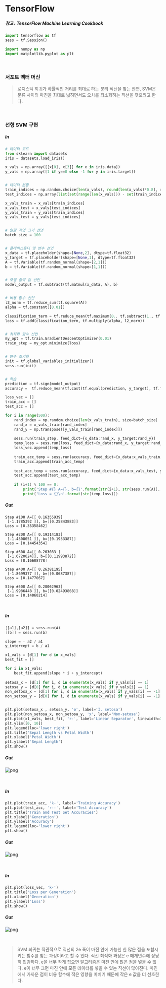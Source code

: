 
# TensorFlow

##### 참고 : TensorFlow Machine Learning Cookbook


```python
import tensorflow as tf
sess = tf.Session()
```


```python
import numpy as np
import matplotlib.pyplot as plt
```

<br>

### 서포트 벡터 머신
> 로지스틱 회귀가 확률적인 거리를 최대로 하는 분리 직선을 찾는 반면, SVM은 분류 사이의 마진을 최대로 넓히면서도 오차를 최소화하는 직선을 찾으려고 한다.

<br>

### 선형 SVM 구현

##### In
```python
# 데이터 로드
from sklearn import datasets
iris = datasets.load_iris()

x_vals = np.array([[x[0], x[3]] for x in iris.data])
y_vals = np.array([1 if y==0 else -1 for y in iris.target])


# 데이터 분할
train_indices = np.random.choice(len(x_vals), round(len(x_vals)*0.8), replace=False)
test_indices = np.array(list(set(range(len(x_vals))) - set(train_indices)))

x_vals_train = x_vals[train_indices]
x_vals_test = x_vals[test_indices]
y_vals_train = y_vals[train_indices]
y_vals_test = y_vals[test_indices]


# 일괄 작업 크기 선언
batch_size = 100


# 플레이스홀더 및 변수 선언
x_data = tf.placeholder(shape=[None,2], dtype=tf.float32)
y_target = tf.placeholder(shape=[None,1], dtype=tf.float32)
A = tf.Variable(tf.random_normal(shape=[2,1]))
b = tf.Variable(tf.random_normal(shape=[1,1]))


# 모델 출력 값 선언
model_output = tf.subtract(tf.matmul(x_data, A), b)


# 비용 함수 선언
l2_norm = tf.reduce_sum(tf.square(A))
alpha = tf.constant([0.01])

classification_term = tf.reduce_mean(tf.maximum(0., tf.subtract(1., tf.multiply(model_output, y_target))))
loss = tf.add(classification_term, tf.multiply(alpha, l2_norm))


# 최적화 함수 선언
my_opt = tf.train.GradientDescentOptimizer(0.01)
train_step = my_opt.minimize(loss)


# 변수 초기화
init = tf.global_variables_initializer()
sess.run(init)


# 학습
prediction = tf.sign(model_output)
accuracy =  tf.reduce_mean(tf.cast(tf.equal(prediction, y_target), tf.float32))

loss_vec = []
train_acc = []
test_acc = []

for i in range(500):
    rand_index = np.random.choice(len(x_vals_train), size=batch_size)
    rand_x = x_vals_train[rand_index]
    rand_y = np.transpose([y_vals_train[rand_index]])
    
    sess.run(train_step, feed_dict={x_data:rand_x, y_target:rand_y})
    temp_loss = sess.run(loss, feed_dict={x_data:rand_x, y_target:rand_y})
    loss_vec.append(temp_loss)
    
    train_acc_temp = sess.run(accuracy, feed_dict={x_data:x_vals_train, y_target:np.transpose([y_vals_train])})
    train_acc.append(train_acc_temp)
    
    test_acc_temp = sess.run(accuracy, feed_dict={x_data:x_vals_test, y_target:np.transpose([y_vals_test])})
    test_acc.append(test_acc_temp)
    
    if (i+1) % 100 == 0:
        print('Step #{} A={}, b={}'.format(str(i+1), str(sess.run(A)), str(sess.run(b))))
        print('Loss = {}\n'.format(str(temp_loss)))
```
##### Out
    Step #100 A=[[ 0.16355939]
     [-1.1785392 ]], b=[[0.25843883]]
    Loss = [0.35358462]
    
    Step #200 A=[[ 0.19314183]
     [-1.4308051 ]], b=[[0.1933387]]
    Loss = [0.14454354]
    
    Step #300 A=[[ 0.263083 ]
     [-1.6720024]], b=[[0.11993872]]
    Loss = [0.16608778]
    
    Step #400 A=[[ 0.26381195]
     [-1.8699377 ]], b=[[0.0687387]]
    Loss = [0.1477067]
    
    Step #500 A=[[ 0.28062963]
     [-1.9986448 ]], b=[[0.02493868]]
    Loss = [0.14060214]
    
<br>    

##### In
```python
[[a1],[a2]] = sess.run(A)
[[b]] = sess.run(b)

slope = - a2 / a1
y_intercept = b / a1

x1_vals = [d[1] for d in x_vals]
best_fit = []

for i in x1_vals:
    best_fit.append(slope * i + y_intercept)
    
setosa_x = [d[1] for i, d in enumerate(x_vals) if y_vals[i] == 1]
setosa_y = [d[0] for i, d in enumerate(x_vals) if y_vals[i] == 1]
non_setosa_x = [d[1] for i, d in enumerate(x_vals) if y_vals[i] == -1]
non_setosa_y = [d[0] for i, d in enumerate(x_vals) if y_vals[i] == -1]


plt.plot(setosa_x , setosa_y, 'o', label='I. setosa')
plt.plot(non_setosa_x, non_setosa_y, 'x', label='Non-setosa')
plt.plot(x1_vals, best_fit, 'r-', label='Linear Separator', linewidth=3)
plt.ylim([0, 10])
plt.legend(loc='lower right')
plt.title('Sepal Length vs Petal Width')
plt.xlabel('Petal Width')
plt.ylabel('Sepal Length')
plt.show()
```
##### Out
![png](png/14_output_7_0.png)

<br>

##### In
```python
plt.plot(train_acc, 'k-', label='Training Accuracy')
plt.plot(test_acc, 'r--', label='Test Accuracy')
plt.title('Train and Test Set Accuracies')
plt.xlabel('Generation')
plt.ylabel('Accuracy')
plt.legend(loc='lower right')
plt.show()
```
##### Out
![png](png/14_output_8_0.png)

<br>

##### In
```python
plt.plot(loss_vec, 'k-')
plt.title('Loss per Generation')
plt.xlabel('Generation')
plt.ylabel('Loss')
plt.show()
```
##### Out
![png](png/14_output_9_0.png)

<br>

> SVM 회귀는 직관적으로 직선의 2e 폭이 마진 안에 가능한 한 많은 점을 포함시키는 함수를 찾는 과정이라고 할 수 있다. 
> 직선 최적화 과정은 e 매개변수에 상당히 민감하다. 
> e을 너무 작게 잡으면 알고리즘은 마진 안에 많은 점을 넣을 수 없다. 
> e이 너무 크면 마진 안에 모든 데이터를 넣을 수 있는 직선이 많아진다. 
> 마진에서 가까운 점이 비용 함수에 적은 영향을 미치기 때문에 작은 e 값을 더 선호한다.
